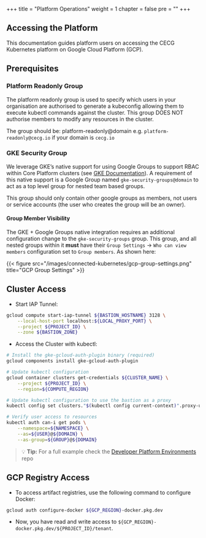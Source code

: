 +++
title = "Platform Operations"
weight = 1
chapter = false
pre = ""
+++

## Accessing the Platform
This documentation guides platform users on accessing the CECG Kubernetes platform on Google Cloud Platform (GCP).

## Prerequisites

### Platform Readonly Group

The platform readonly group is used to specify which users in your organisation are authorised to generate a kubeconfig allowing them to execute kubectl commands against the cluster. This group DOES NOT authorise members to modify any resources in the cluster.

The group should be: platform-readonly@domain e.g. `platform-readonly@cecg.io` if your domain is `cecg.io`

### GKE Security Group

We leverage GKE’s native support for using Google Groups to support RBAC within Core Platform clusters (see [GKE Documentation](https://cloud.google.com/kubernetes-engine/docs/how-to/google-groups-rbac#console)). A requirement of this native support is a Google Group named `gke-security-groups@domain` to act as a top level group for nested team based groups.

This group should only contain other google groups as members, not users or service accounts (the user who creates the group will be an owner).

#### Group Member Visibility

The GKE + Google Groups native integration requires an additional configuration change to the `gke-security-groups` group. This group, and all nested groups within it **must** have their `Group Settings` -> `Who can view members` configuration set to `Group members`. As shown here:

{{< figure src="/images/connected-kubernetes/gcp-group-settings.png" title="GCP Group Settings" >}}

## Cluster Access

* Start IAP Tunnel:

```bash
gcloud compute start-iap-tunnel ${BASTION_HOSTNAME} 3128 \
    --local-host-port localhost:${LOCAL_PROXY_PORT} \
    --project ${PROJECT_ID} \
    --zone ${BASTION_ZONE}
```

* Access the Cluster with kubectl:

```bash
# Install the gke-gcloud-auth-plugin binary (required)
gcloud components install gke-gcloud-auth-plugin

# Update kubectl configuration
gcloud container clusters get-credentials ${CLUSTER_NAME} \
    --project ${PROJECT_ID} \
    --region=${COMPUTE_REGION}

# Update kubectl configuration to use the bastion as a proxy
kubectl config set clusters."$(kubectl config current-context)".proxy-url http://localhost:${LOCAL_PROXY_PORT}

# Verify user access to resources
kubectl auth can-i get pods \
    --namespace=${NAMESPACE} \
    --as=${USER}@${DOMAIN} \
    --as-group=${GROUP}@${DOMAIN}
```

> :bulb: **Tip:** For a full example check the [Developer Platform Environments](https://github.com/coreeng/dplatform-environments#developer-platform-environments) repo

## GCP Registry Access

* To access artifact registries, use the following command to configure Docker:

```bash
gcloud auth configure-docker ${GCP_REGION}-docker.pkg.dev
```

* Now, you have read and write access to `${GCP_REGION}-docker.pkg.dev/${PROJECT_ID}/tenant`.

